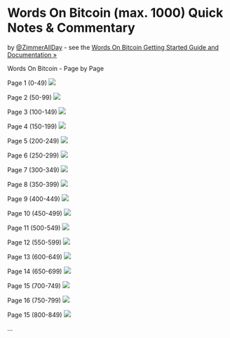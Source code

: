 # Words On Bitcoin (max. 1000) Quick Notes & Commentary

by  [@ZimmerAllDay](https://twitter.com/zimmerallday) -
see the [Words On Bitcoin Getting Started Guide and Documentation »](https://github.com/ZimmerAllDay/btcwords)



Words On Bitcoin - Page by Page

Page 1 (0-49)
![](btcwords_0.png)

Page 2 (50-99)
![](btcwords_50.png)

Page 3 (100-149)
![](btcwords_100.png)

Page 4 (150-199)
![](btcwords_150.png)

Page 5 (200-249)
![](btcwords_200.png)

Page 6 (250-299)
![](btcwords_250.png)

Page 7 (300-349)
![](btcwords_300.png)

Page 8 (350-399)
![](btcwords_350.png)

Page 9 (400-449)
![](btcwords_400.png)

Page 10 (450-499)
![](btcwords_450.png)

Page 11 (500-549)
![](btcwords_500.png)

Page 12 (550-599)
![](btcwords_550.png)

Page 13 (600-649)
![](btcwords_600.png)

Page 14 (650-699)
![](btcwords_650.png)

Page 15 (700-749)
![](btcwords_700.png)

Page 16 (750-799)
![](btcwords_750.png)

Page 15 (800-849)
![](btcwords_800.png)


...


